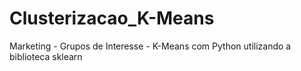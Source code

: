 # Clusterizacao_K-Means
Marketing - Grupos de Interesse - K-Means com Python utilizando a biblioteca sklearn
